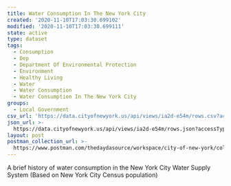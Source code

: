 ```yaml
---
title: Water Consumption In The New York City
created: '2020-11-10T17:03:30.699102'
modified: '2020-11-10T17:03:30.699111'
state: active
type: dataset
tags:
  - Consumption
  - Dep
  - Department Of Environmental Protection
  - Environment
  - Healthy Living
  - Water
  - Water Consumption
  - Water Consumption In The New York City
groups:
  - Local Government
csv_url: 'https://data.cityofnewyork.us/api/views/ia2d-e54m/rows.csv?accessType=DOWNLOAD'
json_url: >-
  https://data.cityofnewyork.us/api/views/ia2d-e54m/rows.json?accessType=DOWNLOAD
layout: post
postman_collection_url: >-
  https://www.postman.com/thedaydasource/workspace/city-of-new-york/collection/15909983-ed15ec0b-4216-43f5-8d31-cafda495570f
---
```

A brief history of water consumption in the New York City Water Supply System (Based on New York City Census population)
